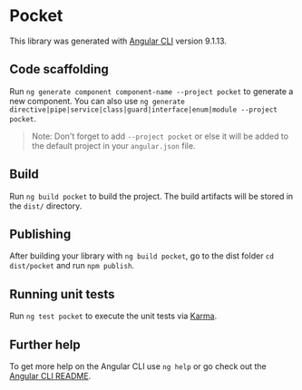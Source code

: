 # Pocket

This library was generated with [Angular CLI](https://github.com/angular/angular-cli) version 9.1.13.

## Code scaffolding

Run `ng generate component component-name --project pocket` to generate a new component. You can also use `ng generate directive|pipe|service|class|guard|interface|enum|module --project pocket`.
> Note: Don't forget to add `--project pocket` or else it will be added to the default project in your `angular.json` file. 

## Build

Run `ng build pocket` to build the project. The build artifacts will be stored in the `dist/` directory.

## Publishing

After building your library with `ng build pocket`, go to the dist folder `cd dist/pocket` and run `npm publish`.

## Running unit tests

Run `ng test pocket` to execute the unit tests via [Karma](https://karma-runner.github.io).

## Further help

To get more help on the Angular CLI use `ng help` or go check out the [Angular CLI README](https://github.com/angular/angular-cli/blob/master/README.md).
